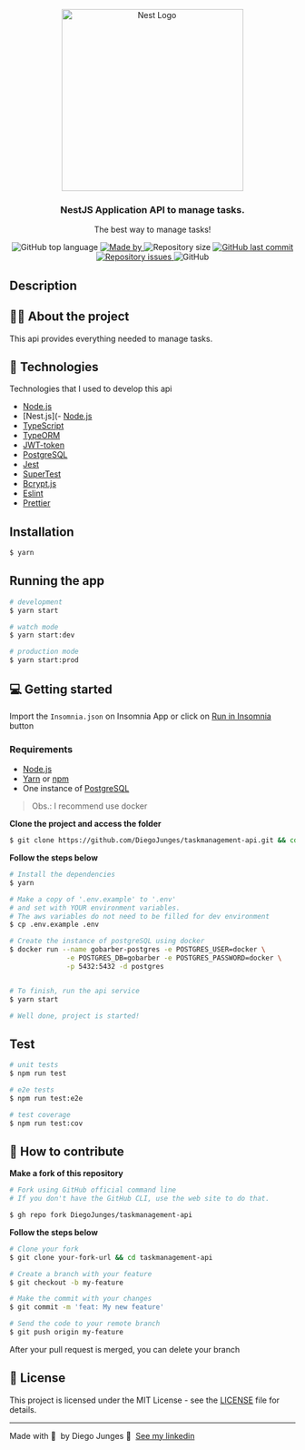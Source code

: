 <p align="center">
  <a href="http://nestjs.com/" target="blank"><img src="https://nestjs.com/img/logo_text.svg" width="320" alt="Nest Logo" /></a>
</p>

<h3 align="center">
  NestJS Application API to manage tasks.
</h3>

<p align="center">The best way to manage tasks!</p>

<p align="center">
  <img alt="GitHub top language" src="https://img.shields.io/github/languages/top/DiegoJunges/gobarber-api?color=%23FF9000">

  <a href="https://www.linkedin.com/in/diego-junges/" target="_blank" rel="noopener noreferrer">
    <img alt="Made by" src="https://img.shields.io/badge/made%20by-Diego%20Junges-%23FF9000">
  </a>

  <img alt="Repository size" src="https://img.shields.io/github/repo-size/DiegoJunges/gobarber-api?color=%23FF9000">

  <a href="https://github.com/DiegoJunges/gobarber-api/commits/master">
    <img alt="GitHub last commit" src="https://img.shields.io/github/last-commit/DiegoJunges/gobarber-api?color=%23FF9000">
  </a>

  <a href="https://github.com/DiegoJunges/gobarber-api/issues">
    <img alt="Repository issues" src="https://img.shields.io/github/issues/DiegoJunges/gobarber-api?color=%23FF9000">
  </a>

  <img alt="GitHub" src="https://img.shields.io/github/license/DiegoJunges/gobarber-api?color=%23FF9000">
</p>

## Description

## 📑✅ About the project

This api provides everything needed to manage tasks.

## 🚀 Technologies

Technologies that I used to develop this api

- [Node.js](https://nodejs.org/en/)
- [Nest.js](- [Node.js](https://nodejs.org/en/)
- [TypeScript](https://www.typescriptlang.org/)
- [TypeORM](https://typeorm.io/#/)
- [JWT-token](https://jwt.io/)
- [PostgreSQL](https://www.postgresql.org/)
- [Jest](https://jestjs.io/)
- [SuperTest](https://github.com/visionmedia/supertest)
- [Bcrypt.js](https://github.com/dcodeIO/bcrypt.js/)
- [Eslint](https://eslint.org/)
- [Prettier](https://prettier.io/)

## Installation

```bash
$ yarn
```

## Running the app

```bash
# development
$ yarn start

# watch mode
$ yarn start:dev

# production mode
$ yarn start:prod
```
## 💻 Getting started

Import the `Insomnia.json` on Insomnia App or click on [Run in Insomnia](#insomniaButton) button

### Requirements

- [Node.js](https://nodejs.org/en/)
- [Yarn](https://classic.yarnpkg.com/) or [npm](https://www.npmjs.com/)
- One instance of [PostgreSQL](https://www.postgresql.org/)

> Obs.: I recommend use docker

**Clone the project and access the folder**

```bash
$ git clone https://github.com/DiegoJunges/taskmanagement-api.git && cd taskmanagement-api
```

**Follow the steps below**

```bash
# Install the dependencies
$ yarn

# Make a copy of '.env.example' to '.env'
# and set with YOUR environment variables.
# The aws variables do not need to be filled for dev environment
$ cp .env.example .env

# Create the instance of postgreSQL using docker
$ docker run --name gobarber-postgres -e POSTGRES_USER=docker \
              -e POSTGRES_DB=gobarber -e POSTGRES_PASSWORD=docker \
              -p 5432:5432 -d postgres


# To finish, run the api service
$ yarn start

# Well done, project is started!
```
## Test

```bash
# unit tests
$ npm run test

# e2e tests
$ npm run test:e2e

# test coverage
$ npm run test:cov
```

## 🤔 How to contribute

**Make a fork of this repository**

```bash
# Fork using GitHub official command line
# If you don't have the GitHub CLI, use the web site to do that.

$ gh repo fork DiegoJunges/taskmanagement-api
```

**Follow the steps below**

```bash
# Clone your fork
$ git clone your-fork-url && cd taskmanagement-api

# Create a branch with your feature
$ git checkout -b my-feature

# Make the commit with your changes
$ git commit -m 'feat: My new feature'

# Send the code to your remote branch
$ git push origin my-feature
```

After your pull request is merged, you can delete your branch

## 📝 License

This project is licensed under the MIT License - see the [LICENSE](LICENSE) file for details.

---

Made with 💜 &nbsp;by Diego Junges 👋 &nbsp;[See my linkedin](https://www.linkedin.com/in/diego-junges/)
